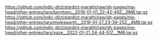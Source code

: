 https://github.com/indic-dict/stardict-marathi/raw/gh-pages/ma-head/other-entries/tars/berntsen__2018-01-01_22-42-49Z__0MB.tar.gz  
https://github.com/indic-dict/stardict-marathi/raw/gh-pages/ma-head/other-entries/tars/molesworth__2018-01-27_23-39-25Z__4MB.tar.gz  
https://github.com/indic-dict/stardict-marathi/raw/gh-pages/ma-head/other-entries/tars/vaze__2022-01-21_04-44-51Z__1MB.tar.gz  
